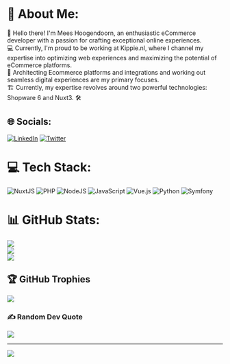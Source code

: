 # 💫 About Me:
👋 Hello there! I'm Mees Hoogendoorn, an enthusiastic eCommerce developer with a passion for crafting exceptional online experiences. <br>💻 Currently, I'm proud to be working at Kippie.nl, where I channel my expertise into optimizing web experiences and maximizing the potential of eCommerce platforms. <br>🚀 Architecting Ecommerce platforms and integrations and working out seamless digital experiences are my primary focuses. <br>🏗️ Currently, my expertise revolves around two powerful technologies: Shopware 6 and Nuxt3. 🛠️


## 🌐 Socials:
[![LinkedIn](https://img.shields.io/badge/LinkedIn-%230077B5.svg?logo=linkedin&logoColor=white)](https://linkedin.com/in/meeshoogendoorn) [![Twitter](https://img.shields.io/badge/Twitter-%231DA1F2.svg?logo=Twitter&logoColor=white)](https://twitter.com/mees0182) 

# 💻 Tech Stack:
![NuxtJS](https://img.shields.io/badge/Nuxt-black?style=for-the-badge&logo=nuxt.js&logoColor=white) ![PHP](https://img.shields.io/badge/php-%23777BB4.svg?style=for-the-badge&logo=php&logoColor=white) ![NodeJS](https://img.shields.io/badge/node.js-6DA55F?style=for-the-badge&logo=node.js&logoColor=white) ![JavaScript](https://img.shields.io/badge/javascript-%23323330.svg?style=for-the-badge&logo=javascript&logoColor=%23F7DF1E) ![Vue.js](https://img.shields.io/badge/vuejs-%2335495e.svg?style=for-the-badge&logo=vuedotjs&logoColor=%234FC08D) ![Python](https://img.shields.io/badge/python-3670A0?style=for-the-badge&logo=python&logoColor=ffdd54) ![Symfony](https://img.shields.io/badge/symfony-%23000000.svg?style=for-the-badge&logo=symfony&logoColor=white)
# 📊 GitHub Stats:
![](https://github-readme-stats.vercel.app/api?username=meeshoogendoorn\&theme=radical&hide_border=false&include_all_commits=false&count_private=false)<br/>
![](https://github-readme-streak-stats.herokuapp.com/?user=meeshoogendoorn\&theme=radical&hide_border=false)<br/>
![](https://github-readme-stats.vercel.app/api/top-langs/?username=meeshoogendoorn\&theme=radical&hide_border=false&include_all_commits=false&count_private=false&layout=compact)

## 🏆 GitHub Trophies
![](https://github-profile-trophy.vercel.app/?username=meeshoogendoorn\&theme=radical&no-frame=false&no-bg=true&margin-w=4)

### ✍️ Random Dev Quote
![](https://quotes-github-readme.vercel.app/api?type=horizontal&theme=radical)

---
[![](https://visitcount.itsvg.in/api?id=meeshoogendoorn\&icon=7&color=2)](https://visitcount.itsvg.in)


